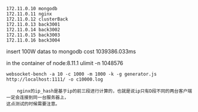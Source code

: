```
172.11.0.10 mongodb
172.11.0.11 nginx
172.11.0.12 clusterBack
172.11.0.13 back3001
172.11.0.14 back3002
172.11.0.15 back3003
172.11.0.16 back3004
```
insert 100W datas to mongodb cost 1039386.033ms

in the container of node:8.11.1
ulimit -n
1048576

```
websocket-bench -a 10 -c 1000 -m 1000 -k -g generator.js   http://localhost:1111/ -o c10000.log
```


```
	nginx的ip_hash是基于ip的前三段进行计算的，也就是说ip只有D段不同的两台客户端一定会连接到同一台服务器上，
这点测试的时候需要注意。
```